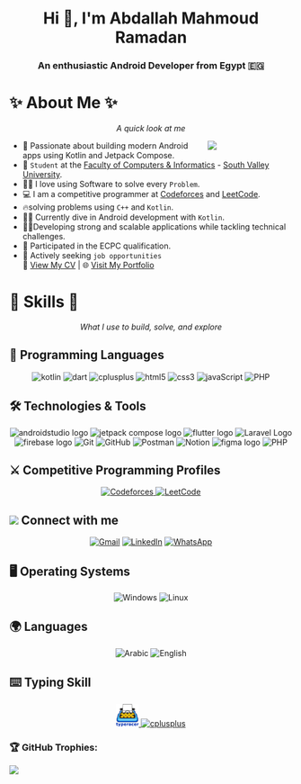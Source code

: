 <h1 align="center">Hi 👋, I'm Abdallah Mahmoud Ramadan</h1>
<h3 align="center">An enthusiastic Android Developer from Egypt 🇪🇬</h3>

# ✨ <strong>About Me</strong> ✨

<p align="center"><em>A quick look at me</em></p>

<img align="right" src="https://github.com/7oSkaaa/7oSkaaa/blob/main/Images/Right_Side.gif?raw=true" width=30%>

- 📱 Passionate about building modern Android apps using Kotlin and Jetpack Compose.
- :school: `Student` at the [Faculty of Computers & Informatics](https://www.svu.edu.eg/faculties/fci/en/home-page-en/) - [South Valley University](https://www.svu.edu.eg/ar/).
- :technologist: I love using Software to solve every `Problem`.
- :computer: I am a competitive programmer at [Codeforces](https://codeforces.com/profile/Abdallah_Alqiran) and [LeetCode](https://leetcode.com/u/Abdallah_Alqiran/).
- 🔥solving problems using `C++` and `Kotlin`.
- :student: Currently dive in Android development with `Kotlin`.
- 💪🏿Developing strong and scalable applications while tackling technical challenges.
- 🏅 Participated in the ECPC qualification.
- 💼 Actively seeking `job opportunities`  
  📄 [View My CV](https://drive.google.com/drive/folders/1H3fWSC_sh6Sic_gVzc5DmiTSNDd0pXvx) | 🌐 [Visit My Portfolio](https://abdallah-alqiran.github.io/web-portfolio/)

# 🚀 <strong>Skills</strong> 🚀

<p align="center"><em>What I use to build, solve, and explore</em></p>

## 🧾 Programming Languages

<p align="center">
  <!-- Kotlin -->
  <img src="https://cdn.jsdelivr.net/gh/devicons/devicon/icons/kotlin/kotlin-original.svg" alt="kotlin" width="40" height="40"/>
  <!-- Dart -->
  <img src="https://cdn.jsdelivr.net/gh/devicons/devicon/icons/dart/dart-original.svg" alt="dart" width="40" height="40"/>
  <!-- C++ -->
  <img src="https://cdn.jsdelivr.net/gh/devicons/devicon/icons/cplusplus/cplusplus-original.svg" alt="cplusplus" width="40" height="40"/>
  <!-- HTML5 -->
  <img src="https://cdn.jsdelivr.net/gh/devicons/devicon/icons/html5/html5-original-wordmark.svg" alt="html5" width="40" height="40"/>
  <!-- CSS3 -->
  <img src="https://cdn.jsdelivr.net/gh/devicons/devicon/icons/css3/css3-original-wordmark.svg" alt="css3" width="40" height="40"/>
  <!-- JavaScript -->
  <img src="https://cdn.jsdelivr.net/gh/devicons/devicon/icons/javascript/javascript-original.svg" alt="javaScript" width="40" height="40"/>
  <!-- PHP -->
  <img src="https://cdn.jsdelivr.net/gh/devicons/devicon/icons/php/php-original.svg" alt="PHP" width="40" height="40"/>
  <!-- Stack overflow -->
</p>

## 🛠️ Technologies & Tools

<p align="center">
  <!-- Android Studio -->
  <img src="https://cdn.jsdelivr.net/gh/devicons/devicon/icons/androidstudio/androidstudio-original.svg" height="40" alt="androidstudio logo"/>
  <!-- Jetpack Compose -->
  <img src="https://logo.svgcdn.com/d/jetpackcompose-original-8x.png" height="40" alt="jetpack compose logo"/>
  <!-- Flutter -->
  <img src="https://cdn.jsdelivr.net/gh/devicons/devicon/icons/flutter/flutter-original.svg" height="40" alt="flutter logo"/>
  <!-- Laravel -->
  <img src="https://logospng.org/download/laravel/logo-laravel-icon-1024.png" height="40" alt="Laravel Logo"/>
  <!-- Firebase -->
  <img src="https://cdn.jsdelivr.net/gh/devicons/devicon/icons/firebase/firebase-plain.svg" height="40" alt="firebase logo"/>
  <!-- Git -->
  <img src="https://img.shields.io/badge/-Git-%23F05032?style=plastic&logo=Git&logoColor=%23ffffff" alt="Git"/>
  <!-- GitHub -->
  <img src="https://img.shields.io/badge/-GitHub-181717?style=plastic&logo=Github" alt="GitHub"/>
  <!-- Postman -->
  <img src="https://img.shields.io/badge/-Postman-FF6C37?style=plastic&logo=postman&logoColor=white" alt="Postman"/>
  <!-- Notion -->
  <img src="https://img.shields.io/badge/-Notion-fff?style=plastic&logo=notion&logoColor=000" alt="Notion"/>
  <!-- Figma -->
  <img src="https://cdn.jsdelivr.net/gh/devicons/devicon/icons/figma/figma-original.svg" height="40" alt="figma logo"/>
  <!-- Stack Overflow -->
  <img src="https://cdn.jsdelivr.net/gh/devicons/devicon/icons/stackoverflow/stackoverflow-original.svg" alt="PHP" width="40" height="40"/>
</p>

## ⚔️ Competitive Programming Profiles

<p align="center">
  <!-- Codeforces -->
  <a href="https://codeforces.com/profile/Abdallah_Alqiran" target="_blank">
    <img src="https://img.icons8.com/external-tal-revivo-shadow-tal-revivo/48/000000/external-codeforces-programming-competitions-and-contests-programming-community-logo-shadow-tal-revivo.png"  height="40" alt="Codeforces"/>
  </a>
  <!-- LeetCode -->
  <a href="https://leetcode.com/u/Abdallah_Alqiran/" target="_blank">
    <img src="https://upload.wikimedia.org/wikipedia/commons/1/19/LeetCode_logo_black.png" 
         alt="LeetCode" height="40"/>
  </a>
</p>

## <img src="https://github.com/7oSkaaa/7oSkaaa/blob/main/Images/Connect-with-me.gif?raw=true" width="10%"> Connect with me

<p align="center">
    <!-- Email -->
	<a href="mailto:abdallahalqiran765@gmail.com"><img src="https://img.shields.io/badge/gmail-%23EA4335.svg?style=plastic&logo=gmail&logoColor=white" alt="Gmail"/></a>
    <!-- Linked in -->
	<a href="https://www.linkedin.com/in/abdallah-alqiran-1788ba290/"><img src="https://img.shields.io/badge/linkedin-%230A66C2.svg?style=plastic&logo=linkedin&logoColor=white" alt="LinkedIn"/></a>
    <!-- Whats app -->
	<a href="https://wa.me/201016611062" target="_blank"><img src="https://img.shields.io/badge/whatsapp-25D366.svg?style=plastic&logo=whatsapp&logoColor=white" alt="WhatsApp"/></a>
</p>

## 🖥️ Operating Systems

<p align="center">
  <!-- Windows -->
  <img src="https://img.shields.io/badge/Windows-0078D6?style=plastic&logo=windows&logoColor=white" alt="Windows" height="22"/>
  <!-- Linux -->
  <img src="https://img.shields.io/badge/Linux-FCC624?style=plastic&logo=linux&logoColor=black" alt="Linux" height="22"/>
</p>

## 🌍 Languages

<p align="center">
  <!-- Arabic -->
  <img src="https://img.shields.io/badge/Arabic-Native-green?style=plastic&logo=googletranslate&logoColor=white" alt="Arabic" height="22" title="Native Arabic Speaker"/>
  <!-- English -->
  <img src="https://img.shields.io/badge/English-Professional-blue?style=plastic&logo=googletranslate&logoColor=white" alt="English" height="22" title="Professional Proficiency in English"/>
</p>

## ⌨️ Typing Skill

<p align="center">
<!-- Type Racer -->
<a href="https://data.typeracer.com/pit/profile?user=abdallah_alqiran" target="_blank" rel="noreferrer"> <img src="./assets/typeracer.png" alt="cplusplus" width="40" height="40"/> </a>
<!-- Monkey Type -->
<a href="https://monkeytype.com/profile/Abdallah_Alqiran" target="_blank" rel="noreferrer"> <img src="https://cdn-1.webcatalog.io/catalog/monkeytype/monkeytype-icon-filled.png" alt="cplusplus" width="40" height="40"/> </a>
</p>

 <h3 align="left">🏆 GitHub Trophies:</h3>
  <p align="left">
      <img src="https://github-profile-trophy.vercel.app/?username=Abdallah-Alqiran&theme=onestar&row=1&column=7"/>
  </p>
